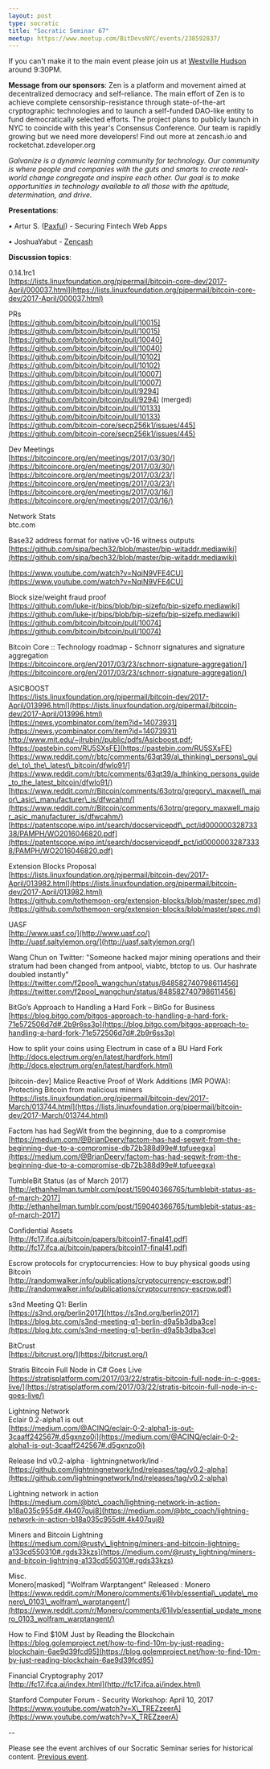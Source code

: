 ```yaml
---
layout: post
type: socratic
title: "Socratic Seminar 67"
meetup: https://www.meetup.com/BitDevsNYC/events/238592837/
---
```


If you can't make it to the main event please join us at [Westville Hudson](http://westvillenyc.com/locations/hudson/) around 9:30PM.

**Message from our sponsors**: Zen is a platform and movement aimed at decentralized democracy and self-reliance. The main effort of Zen is to achieve complete censorship-resistance through state-of-the-art cryptographic technologies and to launch a self-funded DAO-like entity to fund democratically selected efforts. The project plans to publicly launch in NYC to coincide with this year's Consensus Conference. Our team is rapidly growing but we need more developers! Find out more at zencash.io and rocketchat.zdeveloper.org

_Galvanize is a dynamic learning community for technology. Our community is where people and companies with the guts and smarts to create real-world change congregate and inspire each other. Our goal is to make opportunities in technology available to all those with the aptitude, determination, and drive._

**Presentations**:

• Artur S. ([Paxful](https://paxful.com/)) - Securing Fintech Web Apps

• JoshuaYabut - [Zencash](http://zencash.io)

**Discussion topics**:

0.14.1rc1  
[](https://lists.linuxfoundation.org/pipermail/bitcoin-core-dev/2017-April/000037.html)[https://lists.linuxfoundation.org/pipermail/bitcoin-core-dev/2017-April/000037.html](https://lists.linuxfoundation.org/pipermail/bitcoin-core-dev/2017-April/000037.html)

PRs  
[](https://github.com/bitcoin/bitcoin/pull/10015)[https://github.com/bitcoin/bitcoin/pull/10015](https://github.com/bitcoin/bitcoin/pull/10015)  
[](https://github.com/bitcoin/bitcoin/pull/10040)[https://github.com/bitcoin/bitcoin/pull/10040](https://github.com/bitcoin/bitcoin/pull/10040)  
[](https://github.com/bitcoin/bitcoin/pull/10102)[https://github.com/bitcoin/bitcoin/pull/10102](https://github.com/bitcoin/bitcoin/pull/10102)  
[](https://github.com/bitcoin/bitcoin/pull/10007)[https://github.com/bitcoin/bitcoin/pull/10007](https://github.com/bitcoin/bitcoin/pull/10007)  
[](https://github.com/bitcoin/bitcoin/pull/9294)[https://github.com/bitcoin/bitcoin/pull/9294](https://github.com/bitcoin/bitcoin/pull/9294) (merged)  
[](https://github.com/bitcoin/bitcoin/pull/10133)[https://github.com/bitcoin/bitcoin/pull/10133](https://github.com/bitcoin/bitcoin/pull/10133)  
[](https://github.com/bitcoin-core/secp256k1/issues/445)[https://github.com/bitcoin-core/secp256k1/issues/445](https://github.com/bitcoin-core/secp256k1/issues/445)

Dev Meetings  
[](https://bitcoincore.org/en/meetings/2017/03/30/)[https://bitcoincore.org/en/meetings/2017/03/30/](https://bitcoincore.org/en/meetings/2017/03/30/)  
[](https://bitcoincore.org/en/meetings/2017/03/23/)[https://bitcoincore.org/en/meetings/2017/03/23/](https://bitcoincore.org/en/meetings/2017/03/23/)  
[](https://bitcoincore.org/en/meetings/2017/03/16/)[https://bitcoincore.org/en/meetings/2017/03/16/](https://bitcoincore.org/en/meetings/2017/03/16/)

Network Stats  
btc.com

Base32 address format for native v0-16 witness outputs  
[](https://github.com/sipa/bech32/blob/master/bip-witaddr.mediawiki)[https://github.com/sipa/bech32/blob/master/bip-witaddr.mediawiki](https://github.com/sipa/bech32/blob/master/bip-witaddr.mediawiki)

[](https://www.youtube.com/watch?v=NqiN9VFE4CU)[https://www.youtube.com/watch?v=NqiN9VFE4CU](https://www.youtube.com/watch?v=NqiN9VFE4CU)

Block size/weight fraud proof  
[](https://github.com/luke-jr/bips/blob/bip-sizefp/bip-sizefp.mediawiki)[https://github.com/luke-jr/bips/blob/bip-sizefp/bip-sizefp.mediawiki](https://github.com/luke-jr/bips/blob/bip-sizefp/bip-sizefp.mediawiki)  
[](https://github.com/bitcoin/bitcoin/pull/10074)[https://github.com/bitcoin/bitcoin/pull/10074](https://github.com/bitcoin/bitcoin/pull/10074)

Bitcoin Core :: Technology roadmap - Schnorr signatures and signature aggregation  
[](https://bitcoincore.org/en/2017/03/23/schnorr-signature-aggregation/)[https://bitcoincore.org/en/2017/03/23/schnorr-signature-aggregation/](https://bitcoincore.org/en/2017/03/23/schnorr-signature-aggregation/)

ASICBOOST  
[](https://lists.linuxfoundation.org/pipermail/bitcoin-dev/2017-April/013996.html)[https://lists.linuxfoundation.org/pipermail/bitcoin-dev/2017-April/013996.html](https://lists.linuxfoundation.org/pipermail/bitcoin-dev/2017-April/013996.html)  
[](https://news.ycombinator.com/item?id=14073931)[https://news.ycombinator.com/item?id=14073931](https://news.ycombinator.com/item?id=14073931)  
<a>[http://www.mit.edu/~jlrubin//public/pdfs/Asicboost.pdf</a>](http://www.mit.edu/~jlrubin//public/pdfs/Asicboost.pdf</a>);  
[](https://pastebin.com/RU5SXsFE)[https://pastebin.com/RU5SXsFE](https://pastebin.com/RU5SXsFE)  
[](https://www.reddit.com/r/btc/comments/63qt39/a_thinking_persons_guide_to_the_latest_bitcoin/dfwlo91/)[https://www.reddit.com/r/btc/comments/63qt39/a\_thinking\_persons\_guide\_to\_the\_latest\_bitcoin/dfwlo91/](https://www.reddit.com/r/btc/comments/63qt39/a_thinking_persons_guide_to_the_latest_bitcoin/dfwlo91/)  
[](https://www.reddit.com/r/Bitcoin/comments/63otrp/gregory_maxwell_major_asic_manufacturer_is/dfwcahm/)[https://www.reddit.com/r/Bitcoin/comments/63otrp/gregory\_maxwell\_major\_asic\_manufacturer\_is/dfwcahm/](https://www.reddit.com/r/Bitcoin/comments/63otrp/gregory_maxwell_major_asic_manufacturer_is/dfwcahm/)  
[](https://patentscope.wipo.int/search/docservicepdf_pct/id00000032873338/PAMPH/WO2016046820.pdf)[https://patentscope.wipo.int/search/docservicepdf\_pct/id00000032873338/PAMPH/WO2016046820.pdf](https://patentscope.wipo.int/search/docservicepdf_pct/id00000032873338/PAMPH/WO2016046820.pdf)

Extension Blocks Proposal  
[](https://lists.linuxfoundation.org/pipermail/bitcoin-dev/2017-April/013982.html)[https://lists.linuxfoundation.org/pipermail/bitcoin-dev/2017-April/013982.html](https://lists.linuxfoundation.org/pipermail/bitcoin-dev/2017-April/013982.html)  
[](https://github.com/tothemoon-org/extension-blocks/blob/master/spec.md)[https://github.com/tothemoon-org/extension-blocks/blob/master/spec.md](https://github.com/tothemoon-org/extension-blocks/blob/master/spec.md)

UASF  
[](http://www.uasf.co/)[http://www.uasf.co/](http://www.uasf.co/)  
[](http://uasf.saltylemon.org/)[http://uasf.saltylemon.org/](http://uasf.saltylemon.org/)

Wang Chun on Twitter: "Someone hacked major mining operations and their stratum had been changed from antpool, viabtc, btctop to us. Our hashrate doubled instantly"  
[](https://twitter.com/f2pool_wangchun/status/848582740798611456)[https://twitter.com/f2pool\_wangchun/status/848582740798611456](https://twitter.com/f2pool_wangchun/status/848582740798611456)

BitGo’s Approach to Handling a Hard Fork – BitGo for Business  
[](https://blog.bitgo.com/bitgos-approach-to-handling-a-hard-fork-71e572506d7d#.2b9r6ss3p)[https://blog.bitgo.com/bitgos-approach-to-handling-a-hard-fork-71e572506d7d#.2b9r6ss3p](https://blog.bitgo.com/bitgos-approach-to-handling-a-hard-fork-71e572506d7d#.2b9r6ss3p)

How to split your coins using Electrum in case of a BU Hard Fork  
[](http://docs.electrum.org/en/latest/hardfork.html)[http://docs.electrum.org/en/latest/hardfork.html](http://docs.electrum.org/en/latest/hardfork.html)

\[bitcoin-dev\] Malice Reactive Proof of Work Additions (MR POWA): Protecting Bitcoin from malicious miners  
[](https://lists.linuxfoundation.org/pipermail/bitcoin-dev/2017-March/013744.html)[https://lists.linuxfoundation.org/pipermail/bitcoin-dev/2017-March/013744.html](https://lists.linuxfoundation.org/pipermail/bitcoin-dev/2017-March/013744.html)

Factom has had SegWit from the beginning, due to a compromise  
[](https://medium.com/@BrianDeery/factom-has-had-segwit-from-the-beginning-due-to-a-compromise-db72b388d99e#.tqfueegxa)[https://medium.com/@BrianDeery/factom-has-had-segwit-from-the-beginning-due-to-a-compromise-db72b388d99e#.tqfueegxa](https://medium.com/@BrianDeery/factom-has-had-segwit-from-the-beginning-due-to-a-compromise-db72b388d99e#.tqfueegxa)

TumbleBit Status (as of March 2017)  
[](http://ethanheilman.tumblr.com/post/159040366765/tumblebit-status-as-of-march-2017)[http://ethanheilman.tumblr.com/post/159040366765/tumblebit-status-as-of-march-2017](http://ethanheilman.tumblr.com/post/159040366765/tumblebit-status-as-of-march-2017)

Confidential Assets  
[](http://fc17.ifca.ai/bitcoin/papers/bitcoin17-final41.pdf)[http://fc17.ifca.ai/bitcoin/papers/bitcoin17-final41.pdf](http://fc17.ifca.ai/bitcoin/papers/bitcoin17-final41.pdf)

Escrow protocols for cryptocurrencies: How to buy physical goods using Bitcoin  
[](http://randomwalker.info/publications/cryptocurrency-escrow.pdf)[http://randomwalker.info/publications/cryptocurrency-escrow.pdf](http://randomwalker.info/publications/cryptocurrency-escrow.pdf)

s3nd Meeting Q1: Berlin  
[](https://s3nd.org/berlin2017)[https://s3nd.org/berlin2017](https://s3nd.org/berlin2017)  
[](https://blog.btc.com/s3nd-meeting-q1-berlin-d9a5b3dba3ce)[https://blog.btc.com/s3nd-meeting-q1-berlin-d9a5b3dba3ce](https://blog.btc.com/s3nd-meeting-q1-berlin-d9a5b3dba3ce)

BitCrust  
[](https://bitcrust.org/)[https://bitcrust.org/](https://bitcrust.org/)

Stratis Bitcoin Full Node in C# Goes Live  
[](https://stratisplatform.com/2017/03/22/stratis-bitcoin-full-node-in-c-goes-live/)[https://stratisplatform.com/2017/03/22/stratis-bitcoin-full-node-in-c-goes-live/](https://stratisplatform.com/2017/03/22/stratis-bitcoin-full-node-in-c-goes-live/)

Lightning Network  
Eclair 0.2-alpha1 is out  
[](https://medium.com/@ACINQ/eclair-0-2-alpha1-is-out-3caaff242567#.d5gxnzo0i)[https://medium.com/@ACINQ/eclair-0-2-alpha1-is-out-3caaff242567#.d5gxnzo0i](https://medium.com/@ACINQ/eclair-0-2-alpha1-is-out-3caaff242567#.d5gxnzo0i)

Release lnd v0.2-alpha · lightningnetwork/lnd ·  
[](https://github.com/lightningnetwork/lnd/releases/tag/v0.2-alpha)[https://github.com/lightningnetwork/lnd/releases/tag/v0.2-alpha](https://github.com/lightningnetwork/lnd/releases/tag/v0.2-alpha)

Lightning network in action  
[](https://medium.com/@btc_coach/lightning-network-in-action-b18a035c955d#.4k407quj8)[https://medium.com/@btc\_coach/lightning-network-in-action-b18a035c955d#.4k407quj8](https://medium.com/@btc_coach/lightning-network-in-action-b18a035c955d#.4k407quj8)

Miners and Bitcoin Lightning  
[](https://medium.com/@rusty_lightning/miners-and-bitcoin-lightning-a133cd550310#.rgds33kzs)[https://medium.com/@rusty\_lightning/miners-and-bitcoin-lightning-a133cd550310#.rgds33kzs](https://medium.com/@rusty_lightning/miners-and-bitcoin-lightning-a133cd550310#.rgds33kzs)

Misc.  
Monero\[masked\] "Wolfram Warptangent" Released : Monero  
[](https://www.reddit.com/r/Monero/comments/61ilvb/essential_update_monero_0103_wolfram_warptangent/)[https://www.reddit.com/r/Monero/comments/61ilvb/essential\_update\_monero\_0103\_wolfram\_warptangent/](https://www.reddit.com/r/Monero/comments/61ilvb/essential_update_monero_0103_wolfram_warptangent/)

How to Find $10M Just by Reading the Blockchain  
[](https://blog.golemproject.net/how-to-find-10m-by-just-reading-blockchain-6ae9d39fcd95)[https://blog.golemproject.net/how-to-find-10m-by-just-reading-blockchain-6ae9d39fcd95](https://blog.golemproject.net/how-to-find-10m-by-just-reading-blockchain-6ae9d39fcd95)

Financial Cryptography 2017  
[](http://fc17.ifca.ai/index.html)[http://fc17.ifca.ai/index.html](http://fc17.ifca.ai/index.html)

Stanford Computer Forum - Security Workshop: April 10, 2017  
[](https://www.youtube.com/watch?v=X_TREZzeerA)[https://www.youtube.com/watch?v=X\_TREZzeerA](https://www.youtube.com/watch?v=X_TREZzeerA)

\--

Please see the event archives of our Socratic Seminar series for historical content. [Previous event](https://www.meetup.com/BitDevsNYC/events/237802568/).
